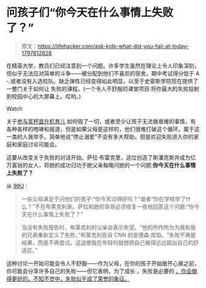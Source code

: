 # 问孩子们“你今天在什么事情上失败了？”

> 原文：<https://lifehacker.com/ask-kids-what-did-you-fail-at-today-1797612828>

在精英大学，教员们已经注意到一个问题。许多学生虽然在理论上令人印象深刻，但似乎无法应对简单的斗争——被分配到他们不喜欢的宿舍，期中考试得分低于 A -,或者没有入选校队。缺乏弹性已经变得如此明显，以至于史密斯学院现在提供了一整门关于如何让 失败的课程。(一个令人不舒服的课堂项目:将你最大的失败投射到校园中心的大屏幕上。哎哟。)

Watch

关于[参与奖杯](https://www.nytimes.com/roomfordebate/2016/10/06/should-every-young-athlete-get-a-trophy/participation-trophies-send-a-dangerous-message)[直升机育儿](http://www.npr.org/sections/ed/2017/07/24/533059271/are-helicopter-parents-ruining-summer-camp) 如何毁了一切，或者至少让孩子无法做艰难的事情，有各种各样的咆哮和报道，但是如果父母是这样的，他们很难打破这个循环。属于这一类的人我举手。简单地说“停止溺爱”不会有多大帮助。但是欢迎失败进入你的家庭和家庭讨论可能会。

这要从改变关于失败的对话开始。萨拉·布雷克里，这位创造了斯潘克斯并成为亿万富翁的女人，将她的成功归功于她父亲每晚问她的一个问题:**你今天在什么事情上失败了？**

从 [99U](http://99u.com/articles/37669/if-youre-not-failing-youre-not-growing) :

> 一些父母满足于问他们的孩子:“你今天过得好吗？”或者“你在学校学了什么？”不在布莱克利家。萨拉和她的哥哥必须夜复一夜地回答这个问题:“你今天在什么事情上失败了？”

> 当没有失败报告时，布莱克利的父亲会表示失望。“他的所作所为为我和我的兄弟重新定义了失败，”布莱克利告诉 CNN 的安德森·库珀。“失败不再是结果，而是不再尝试。这迫使我在年轻时就想把自己推得远远超出自己的舒适区。”

这种讨论一开始可能会令人不舒服——作为父母，在你的孩子开始敞开心扉之前，你可能会分享许多自己的失败——但它表明，为了成长 ，失败是必要的 [。你会做得更好的。不知不觉中，失败似乎成了荣誉的象征。](http://lifehacker.com/how-to-move-past-failure-1597951611)